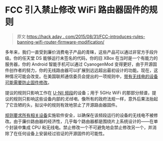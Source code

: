 # FCC 引入禁止修改 WiFi 路由器固件的规则

> 原文:[https://hack aday . com/2015/08/31/FCC-introduces-rules-banning-wifi-router-firmware-modification/](https://hackaday.com/2015/08/31/fcc-introduces-rules-banning-wifi-router-firmware-modification/)

多年来，我们一直受到廉价消费电子产品的青睐，这些产品可以通过非官方手段升级。你的任天堂 DS 能够运行未签名的代码，你的旧 XBox 在当时是一个有能力的服务器，你的 Android 智能手机可以通过 CyanogenMod 变得更好，由于开源固件创作者的努力，你的无线路由器可以扩展到远远超出最初设计的功能。现在，这种情况可能会改变。在美国联邦通信委员会提出的一项规则中，[带有无线电的设备可能需要防止固件修改](https://apps.fcc.gov/kdb/GetAttachment.html?id=1UiSJRK869RsyQddPi5hpw%3D%3D&desc=594280%20D02%20U-NII%20Device%20Security%20v01r02&tracking_number=39498)。

提议的规则只影响工作在 [U-NII 频段](https://en.wikipedia.org/wiki/U-NII)的设备；用于 5GHz WiFi 的那部分频谱，提议的规则只影响这些设备内部的*无线电*。像所有的政府法规一样，意外后果法抬起了它丑陋的头，拟议中的规则有效地禁止了开源路由器固件。

[规则要求所有相关设备](https://apps.fcc.gov/oetcf/kdb/forms/FTSSearchResultPage.cfm?id=39498&switch=P)实施软件安全，以确保在该频段运行的设备的无线电不被修改。由于廉价路由器的经济性，几乎每个路由器都是围绕片上系统设计的——在单个封装中集成 CPU 和无线电。禁止修改一个不可避免地会禁止修改另一个，并消除了在任何设备上安装经过验证的开源固件的可能性。